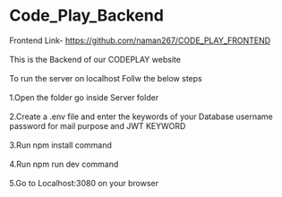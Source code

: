 # Code_Play_Backend
Frontend Link-  https://github.com/naman267/CODE_PLAY_FRONTEND <br/><br/>
This is the Backend of our CODEPLAY website <br/><br/>
To run the server on localhost Follw the below steps <br/><br/>
1.Open the folder go inside Server folder<br/><br/>
2.Create a .env file and enter the keywords of your Database username password for mail purpose and JWT KEYWORD <br/><br/>
3.Run npm install command <br/><br/>
4.Run npm run dev command <br/><br/>
5.Go to Localhost:3080 on your browser <br/><br/>


